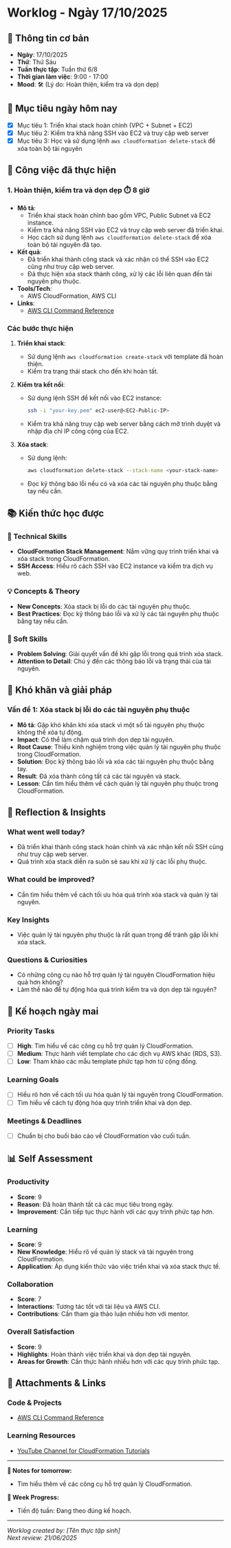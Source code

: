 # Worklog - Ngày 17/10/2025

## 📅 Thông tin cơ bản
- **Ngày**: 17/10/2025
- **Thứ**: Thứ Sáu
- **Tuần thực tập**: Tuần thứ 6/8
- **Thời gian làm việc**: 9:00 - 17:00
- **Mood**: 🛠️ (Lý do: Hoàn thiện, kiểm tra và dọn dẹp)

## 🎯 Mục tiêu ngày hôm nay
- [x] Mục tiêu 1: Triển khai stack hoàn chỉnh (VPC + Subnet + EC2)
- [x] Mục tiêu 2: Kiểm tra khả năng SSH vào EC2 và truy cập web server
- [x] Mục tiêu 3: Học và sử dụng lệnh `aws cloudformation delete-stack` để xóa toàn bộ tài nguyên

## 💼 Công việc đã thực hiện

### 1. Hoàn thiện, kiểm tra và dọn dẹp ⏱️ 8 giờ
- **Mô tả**: 
  - Triển khai stack hoàn chỉnh bao gồm VPC, Public Subnet và EC2 instance.
  - Kiểm tra khả năng SSH vào EC2 và truy cập web server đã triển khai.
  - Học cách sử dụng lệnh `aws cloudformation delete-stack` để xóa toàn bộ tài nguyên đã tạo.
- **Kết quả**: 
  - Đã triển khai thành công stack và xác nhận có thể SSH vào EC2 cũng như truy cập web server.
  - Đã thực hiện xóa stack thành công, xử lý các lỗi liên quan đến tài nguyên phụ thuộc.
- **Tools/Tech**: 
  - AWS CloudFormation, AWS CLI
- **Links**: 
  - [AWS CLI Command Reference](https://docs.aws.amazon.com/cli/latest/reference/cloudformation/delete-stack.html)

### Các bước thực hiện
1. **Triển khai stack**:
   - Sử dụng lệnh `aws cloudformation create-stack` với template đã hoàn thiện.
   - Kiểm tra trạng thái stack cho đến khi hoàn tất.

2. **Kiểm tra kết nối**:
   - Sử dụng lệnh SSH để kết nối vào EC2 instance:
     ```bash
     ssh -i "your-key.pem" ec2-user@<EC2-Public-IP>
     ```
   - Kiểm tra khả năng truy cập web server bằng cách mở trình duyệt và nhập địa chỉ IP công cộng của EC2.

3. **Xóa stack**:
   - Sử dụng lệnh:
     ```bash
     aws cloudformation delete-stack --stack-name <your-stack-name>
     ```
   - Đọc kỹ thông báo lỗi nếu có và xóa các tài nguyên phụ thuộc bằng tay nếu cần.

## 📚 Kiến thức học được

### 🔧 Technical Skills
- **CloudFormation Stack Management**: Nắm vững quy trình triển khai và xóa stack trong CloudFormation.
- **SSH Access**: Hiểu rõ cách SSH vào EC2 instance và kiểm tra dịch vụ web.

### 💡 Concepts & Theory
- **New Concepts**: Xóa stack bị lỗi do các tài nguyên phụ thuộc.
- **Best Practices**: Đọc kỹ thông báo lỗi và xử lý các tài nguyên phụ thuộc bằng tay nếu cần.

### 🤝 Soft Skills
- **Problem Solving**: Giải quyết vấn đề khi gặp lỗi trong quá trình xóa stack.
- **Attention to Detail**: Chú ý đến các thông báo lỗi và trạng thái của tài nguyên.

## 🚧 Khó khăn và giải pháp

### Vấn đề 1: Xóa stack bị lỗi do các tài nguyên phụ thuộc
- **Mô tả**: Gặp khó khăn khi xóa stack vì một số tài nguyên phụ thuộc không thể xóa tự động.
- **Impact**: Có thể làm chậm quá trình dọn dẹp tài nguyên.
- **Root Cause**: Thiếu kinh nghiệm trong việc quản lý tài nguyên phụ thuộc trong CloudFormation.
- **Solution**: Đọc kỹ thông báo lỗi và xóa các tài nguyên phụ thuộc bằng tay.
- **Result**: Đã xóa thành công tất cả các tài nguyên và stack.
- **Lesson**: Cần tìm hiểu thêm về cách quản lý tài nguyên phụ thuộc trong CloudFormation.

## 🤔 Reflection & Insights

### What went well today?
- Đã triển khai thành công stack hoàn chỉnh và xác nhận kết nối SSH cũng như truy cập web server.
- Quá trình xóa stack diễn ra suôn sẻ sau khi xử lý các lỗi phụ thuộc.

### What could be improved?
- Cần tìm hiểu thêm về cách tối ưu hóa quá trình xóa stack và quản lý tài nguyên.

### Key Insights
- Việc quản lý tài nguyên phụ thuộc là rất quan trọng để tránh gặp lỗi khi xóa stack.

### Questions & Curiosities
- Có những công cụ nào hỗ trợ quản lý tài nguyên CloudFormation hiệu quả hơn không?
- Làm thế nào để tự động hóa quá trình kiểm tra và dọn dẹp tài nguyên?

## 📅 Kế hoạch ngày mai

### Priority Tasks
- [ ] **High**: Tìm hiểu về các công cụ hỗ trợ quản lý CloudFormation.
- [ ] **Medium**: Thực hành viết template cho các dịch vụ AWS khác (RDS, S3).
- [ ] **Low**: Tham khảo các mẫu template phức tạp hơn từ cộng đồng.

### Learning Goals
- [ ] Hiểu rõ hơn về cách tối ưu hóa quản lý tài nguyên trong CloudFormation.
- [ ] Tìm hiểu về cách tự động hóa quy trình triển khai và dọn dẹp.

### Meetings & Deadlines
- [ ] Chuẩn bị cho buổi báo cáo về CloudFormation vào cuối tuần.

## 📊 Self Assessment

### Productivity
- **Score**: 9
- **Reason**: Đã hoàn thành tất cả các mục tiêu trong ngày.
- **Improvement**: Cần tiếp tục thực hành với các quy trình phức tạp hơn.

### Learning
- **Score**: 9
- **New Knowledge**: Hiểu rõ về quản lý stack và tài nguyên trong CloudFormation.
- **Application**: Áp dụng kiến thức vào việc triển khai và xóa stack thực tế.

### Collaboration
- **Score**: 7
- **Interactions**: Tương tác tốt với tài liệu và AWS CLI.
- **Contributions**: Cần tham gia thảo luận nhiều hơn với mentor.

### Overall Satisfaction
- **Score**: 9
- **Highlights**: Hoàn thành việc triển khai và dọn dẹp tài nguyên.
- **Areas for Growth**: Cần thực hành nhiều hơn với các quy trình phức tạp.

## 📎 Attachments & Links

### Code & Projects
- [AWS CLI Command Reference](https://docs.aws.amazon.com/cli/latest/reference/cloudformation/delete-stack.html)

### Learning Resources
- [YouTube Channel for CloudFormation Tutorials](https://www.youtube.com/results?search_query=aws+cloudformation)

---

**📝 Notes for tomorrow:**
- Tìm hiểu thêm về các công cụ hỗ trợ quản lý CloudFormation.

**🎯 Week Progress:**
- Tiến độ tuần: Đang theo đúng kế hoạch.

---
*Worklog created by: [Tên thực tập sinh]*  
*Next review: 21/06/2025*
